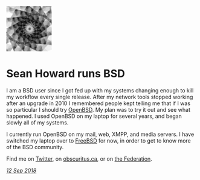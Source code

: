 <p><a href="/" alt="avatar" title="home page"><img src="silverwizard.jpeg" class="avatar"></a></p>

# Sean Howard runs BSD

I am a BSD user since I got fed up with my systems changing enough
to kill my workflow every single release. After my network tools
stopped working after an upgrade in 2010 I remembered people kept
telling me that if I was so particular I should try [OpenBSD]. My
plan was to try it out and see what happened. I used OpenBSD on my
laptop for several years, and began slowly all of my systems.

I currently run OpenBSD on my mail, web, XMPP, and media servers.
I have switched my laptop over to [FreeBSD] for now, in order to
get to know more of the BSD community.

Find me on [Twitter], on [obscuritus.ca], or on [the Federation].

_[12 Sep 2018](/raw/people/silverwizard.md)_

[OpenBSD]: https://www.openbsd.org/
[FreeBSD]: https://www.freebsd.org/
[Twitter]: https://twitter.com/HippyWizard
[obscuritus.ca]: http://www.obscuritus.ca/
[the Federation]: https://friendica.obscuritus.ca/profile/silverwizard
